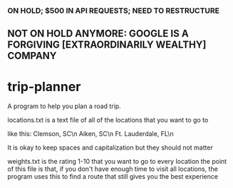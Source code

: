 ### ON HOLD; $500 IN API REQUESTS; NEED TO RESTRUCTURE 
## NOT ON HOLD ANYMORE: GOOGLE IS A FORGIVING [EXTRAORDINARILY WEALTHY] COMPANY

# trip-planner
A program to help you plan a road trip. 


locations.txt is a text file of all of the locations that you want to go to

like this:
Clemson, SC\n
Aiken, SC\n
Ft. Lauderdale, FL\n

It is okay to keep spaces and capitalization but they should not matter


weights.txt is the rating 1-10 that you want to go to every location
the point of this file is that, if you don't have enough time to visit all locations, the program uses this to find a route that still gives you the best experience

